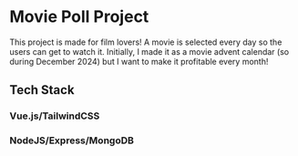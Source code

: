 # Movie Poll Project

This project is made for film lovers! A movie is selected every day so the users can get to watch it. Initially, I made it as a movie advent calendar (so during December 2024) but I want to make it profitable every month!

## Tech Stack

### Vue.js/TailwindCSS
### NodeJS/Express/MongoDB
